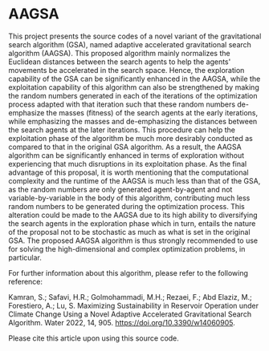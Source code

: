 # AAGSA
This project presents the source codes of a novel variant of the gravitational search algorithm (GSA), named adaptive accelerated gravitational search algorithm (AAGSA). This proposed algorithm mainly normalizes the Euclidean distances between the search agents to help the agents' movements be accelerated in the search space. Hence, the exploration capability of the GSA can be significantly enhanced in the AAGSA, while the exploitation capability of this algorithm can also be strengthened by making the random numbers generated in each of the iterations of the optimization process adapted with that iteration such that these random numbers de-emphasize the masses (fitness) of the search agents at the early iterations, while emphasizing the masses and de-emphasizing the distances between the search agents at the later iterations. This procedure can help the exploitation phase of the algorithm be much more desirably conducted as compared to that in the original GSA algorithm. As a result, the AAGSA algorithm can be significantly enhanced in terms of exploration without experiencing that much disruptions in its exploitation phase. As the final advantage of this proposal, it is worth mentioning that the computational complexity and the runtime of the AAGSA is much less than that of the GSA, as the random numbers are only generated agent-by-agent and not variable-by-variable in the body of this algorithm, contributing much less random numbers to be generated during the optimization process. This alteration could be made to the AAGSA due to its high ability to diversifying the search agents in the exploration phase which in turn, entails the nature of the proposal not to be stochastic as much as what is set in the original GSA. The proposed AAGSA algorithm is thus strongly recommended to use for solving the high-dimensional and complex optimization problems, in particular. 

For further information about this algorithm, please refer to the following reference:

Kamran, S.; Safavi, H.R.; Golmohammadi, M.H.; Rezaei, F.; Abd Elaziz, M.; Forestiero, A.; Lu, S. Maximizing Sustainability in Reservoir Operation under Climate Change Using a Novel Adaptive Accelerated Gravitational Search Algorithm. Water 2022, 14, 905. https://doi.org/10.3390/w14060905. 

Please cite this article upon using this source code.
